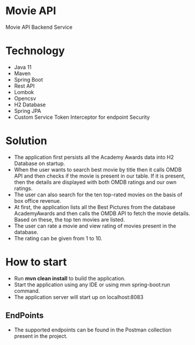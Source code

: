 # Movie API
Movie API Backend Service

# Technology
- Java 11
- Maven
- Spring Boot
- Rest API
- Lombok
- Opencsv 
- H2 Database
- Spring JPA
- Custom Service Token Interceptor for endpoint Security

# Solution
- The application first persists all the Academy Awards data into H2 Database on startup.
- When the user wants to search best movie by title then it calls OMDB API and then checks if the movie is present in our table. If it is present, then the details are displayed with both OMDB ratings and our own ratings. 
- The user can also search for the ten top-rated movies on the basis of box office revenue.
- At first, the application lists all the Best Pictures from the database AcademyAwards and then calls the OMDB API to fetch the movie details. Based on these, the top ten movies are listed.
- The user can rate a movie and view rating of movies present in the database.
- The rating can be given from 1 to 10.


# How to start
- Run **mvn clean install** to build the application.
- Start the application using any IDE or using mvn spring-boot:run command.
- The application server will start up on localhost:8083

## EndPoints

- The supported endpoints can be found in the Postman collection present in the project. 
